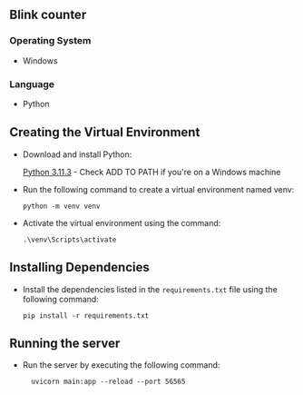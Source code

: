 ## Blink counter

### Operating System
- Windows

### Language
- Python


## Creating the Virtual Environment

- Download and install Python:

    [Python 3.11.3](https://www.python.org/downloads/release/python-3113/) - Check ADD TO PATH if you're on a Windows machine

- Run the following command to create a virtual environment named venv:

      python -m venv venv

- Activate the virtual environment using the command:

      .\venv\Scripts\activate

## Installing Dependencies

- Install the dependencies listed in the `requirements.txt` file using the following command:

      pip install -r requirements.txt

## Running the server
- Run the server by executing the following command:

        uvicorn main:app --reload --port 56565
        